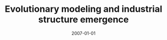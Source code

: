 ---
# Documentation: https://wowchemy.com/docs/managing-content/

title: Evolutionary modeling and industrial structure emergence
subtitle: ''
summary: ''
authors:
- kwasnicka
- Witold Kwaśnicki
tags: []
categories: []
date: '2007-01-01'
lastmod: 2022-10-07T05:00:34Z
featured: false
draft: false

# Featured image
# To use, add an image named `featured.jpg/png` to your page's folder.
# Focal points: Smart, Center, TopLeft, Top, TopRight, Left, Right, BottomLeft, Bottom, BottomRight.
image:
  caption: ''
  focal_point: ''
  preview_only: false

# Projects (optional).
#   Associate this post with one or more of your projects.
#   Simply enter your project's folder or file name without extension.
#   E.g. `projects = ["internal-project"]` references `content/project/deep-learning/index.md`.
#   Otherwise, set `projects = []`.
projects: []
publishDate: '2022-10-07T05:00:33.072559Z'
publication_types:
- '6'
abstract: ''
publication: '*Handbook of research on nature-inspired computing for economics and
  management. Jean-Philippe Rennard [ed.]. Vol. 1.*'
---